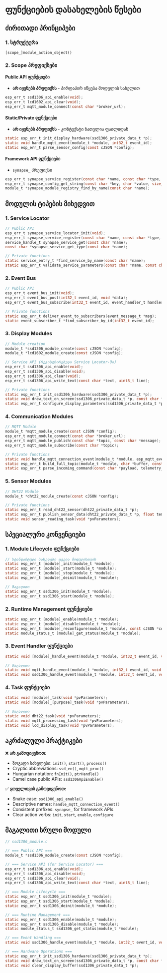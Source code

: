 # ფუნქციების დასახელების წესები

## ძირითადი პრინციპები

### 1. სტრუქტურა

```
[scope_]module_action_object()
```

### 2. Scope პრეფიქსები

#### Public API ფუნქციები

- **არ იყენებს პრეფიქსს** - პირდაპირ იწყება მოდულის სახელით

```c
esp_err_t ssd1306_api_enable(void);
esp_err_t lcd1602_api_clear(void);
esp_err_t mqtt_module_connect(const char *broker_url);
```

#### Static/Private ფუნქციები

- **არ იყენებს პრეფიქსს** - კონტექსტი ნათელია ფაილიდან

```c
static esp_err_t init_display_hardware(ssd1306_private_data_t *p);
static void handle_mqtt_event(module_t *module, int32_t event_id);
static esp_err_t parse_sensor_config(const cJSON *config);
```

#### Framework API ფუნქციები

- `synapse_` პრეფიქსი

```c
esp_err_t synapse_service_register(const char *name, const char *type, void *api);
esp_err_t synapse_config_get_string(const char *key, char *value, size_t size);
module_t *synapse_module_registry_find_by_name(const char *name);
```

## მოდულის ტიპების მიხედვით

### 1. Service Locator

```c
// Public API
esp_err_t synapse_service_locator_init(void);
esp_err_t synapse_service_register(const char *name, const char *type, void *handle);
service_handle_t synapse_service_get(const char *name);
const char *synapse_service_get_type(const char *name);

// Private functions
static service_entry_t *find_service_by_name(const char *name);
static esp_err_t validate_service_parameters(const char *name, const char *type);
```

### 2. Event Bus

```c
// Public API
esp_err_t event_bus_init(void);
esp_err_t event_bus_post(int32_t event_id, void *data);
esp_err_t event_bus_subscribe(int32_t event_id, event_handler_t handler);

// Private functions
static esp_err_t deliver_event_to_subscribers(event_message_t *msg);
static event_subscriber_t *find_subscriber_by_id(int32_t event_id);
```

### 3. Display Modules

```c
// Module creation
module_t *ssd1306_module_create(const cJSON *config);
module_t *lcd1602_module_create(const cJSON *config);

// Service API (რეგისტრირებული Service Locator-ში)
esp_err_t ssd1306_api_enable(void);
esp_err_t ssd1306_api_disable(void);
esp_err_t ssd1306_api_clear(void);
esp_err_t ssd1306_api_write_text(const char *text, uint8_t line);

// Private functions
static esp_err_t init_ssd1306_hardware(ssd1306_private_data_t *p);
static void draw_text_on_screen(ssd1306_private_data_t *p, const char *text);
static esp_err_t configure_display_parameters(ssd1306_private_data_t *p);
```

### 4. Communication Modules

```c
// MQTT Module
module_t *mqtt_module_create(const cJSON *config);
esp_err_t mqtt_module_connect(const char *broker_url);
esp_err_t mqtt_module_publish(const char *topic, const char *message);
esp_err_t mqtt_module_subscribe(const char *topic);

// Private functions
static void handle_mqtt_connection_event(module_t *module, esp_mqtt_event_handle_t event);
static esp_err_t build_full_topic(module_t *module, char *buffer, const char *sub_topic);
static esp_err_t parse_incoming_command(const char *payload, telemetry_data_t *command);
```

### 5. Sensor Modules

```c
// DHT22 Module
module_t *dht22_module_create(const cJSON *config);

// Private functions
static esp_err_t read_dht22_sensor(dht22_private_data_t *p);
static esp_err_t publish_sensor_data(dht22_private_data_t *p, float temp, float humidity);
static void sensor_reading_task(void *pvParameters);
```

## სპეციალური კონვენციები

### 1. Module Lifecycle ფუნქციები

```c
// სტანდარტული სახელები ყველა მოდულისთვის
static esp_err_t [module]_init(module_t *module);
static esp_err_t [module]_start(module_t *module);
static esp_err_t [module]_stop(module_t *module);
static esp_err_t [module]_deinit(module_t *module);

// მაგალითი
static esp_err_t ssd1306_init(module_t *module);
static esp_err_t ssd1306_start(module_t *module);
```

### 2. Runtime Management ფუნქციები

```c
static esp_err_t [module]_enable(module_t *module);
static esp_err_t [module]_disable(module_t *module);
static esp_err_t [module]_reconfigure(module_t *module, const cJSON *config);
static module_status_t [module]_get_status(module_t *module);
```

### 3. Event Handler ფუნქციები

```c
static void [module]_handle_event(module_t *module, int32_t event_id, void *event_data);

// მაგალითი
static void mqtt_handle_event(module_t *module, int32_t event_id, void *event_data);
static void ssd1306_handle_event(module_t *module, int32_t event_id, void *event_data);
```

### 4. Task ფუნქციები

```c
static void [module]_task(void *pvParameters);
static void [module]_[purpose]_task(void *pvParameters);

// მაგალითი
static void dht22_task(void *pvParameters);
static void mqtt_processing_task(void *pvParameters);
static void lcd_display_task(void *pvParameters);
```

## აკრძალული პრაქტიკები

❌ **არ გამოვიყენოთ:**

- ზოგადი სახელები: `init()`, `start()`, `process()`
- Cryptic abbreviations: `ssd_en()`, `mqtt_proc()`
- Hungarian notation: `fnInit()`, `ptrHandle()`
- Camel case public APIs: `ssd1306ApiEnable()`

✅ **ყოველთვის გამოვიყენოთ:**

- Snake case: `ssd1306_api_enable()`
- Descriptive names: `handle_mqtt_connection_event()`
- Consistent prefixes: `synapse_` for framework APIs
- Clear action verbs: `init`, `start`, `enable`, `configure`

## მაგალითი სრული მოდული

```c
// ssd1306_module.c

// === Public API ===
module_t *ssd1306_module_create(const cJSON *config);

// === Service API (for Service Locator) ===
esp_err_t ssd1306_api_enable(void);
esp_err_t ssd1306_api_disable(void);
esp_err_t ssd1306_api_clear(void);
esp_err_t ssd1306_api_write_text(const char *text, uint8_t line);

// === Module Lifecycle ===
static esp_err_t ssd1306_init(module_t *module);
static esp_err_t ssd1306_start(module_t *module);
static esp_err_t ssd1306_deinit(module_t *module);

// === Runtime Management ===
static esp_err_t ssd1306_enable(module_t *module);
static esp_err_t ssd1306_disable(module_t *module);
static module_status_t ssd1306_get_status(module_t *module);

// === Event Handling ===
static void ssd1306_handle_event(module_t *module, int32_t event_id, void *event_data);

// === Hardware Operations ===
static esp_err_t init_ssd1306_hardware(ssd1306_private_data_t *p);
static void draw_text_on_screen(ssd1306_private_data_t *p, const char *text);
static void clear_display_buffer(ssd1306_private_data_t *p);
```